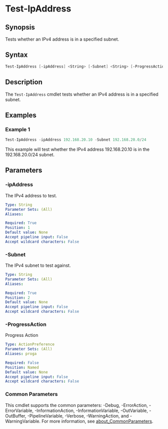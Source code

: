 # Test-IpAddress

## Synopsis

Tests whether an IPv4 address is in a specified subnet.

## Syntax

```powershell
Test-IpAddress [-ipAddress] <String> [-Subnet] <String> [-ProgressAction <ActionPreference>] [<CommonParameters>]
```

## Description

The `Test-IpAddress` cmdlet tests whether an IPv4 address is in a specified subnet.

## Examples

### Example 1

```powershell
Test-IpAddress -ipAddress 192.168.20.10 -Subnet 192.168.20.0/24
```

This example will test whether the IPv4 address 192.168.20.10 is in the 192.168.20.0/24 subnet.

## Parameters

### -ipAddress

The IPv4 address to test.

```yaml
Type: String
Parameter Sets: (All)
Aliases:

Required: True
Position: 1
Default value: None
Accept pipeline input: False
Accept wildcard characters: False
```

### -Subnet

The IPv4 subnet to test against.

```yaml
Type: String
Parameter Sets: (All)
Aliases:

Required: True
Position: 2
Default value: None
Accept pipeline input: False
Accept wildcard characters: False
```

### -ProgressAction

Progress Action

```yaml
Type: ActionPreference
Parameter Sets: (All)
Aliases: proga

Required: False
Position: Named
Default value: None
Accept pipeline input: False
Accept wildcard characters: False
```

### Common Parameters

This cmdlet supports the common parameters: -Debug, -ErrorAction, -ErrorVariable, -InformationAction, -InformationVariable, -OutVariable, -OutBuffer, -PipelineVariable, -Verbose, -WarningAction, and -WarningVariable. For more information, see [about_CommonParameters](http://go.microsoft.com/fwlink/?LinkID=113216).
